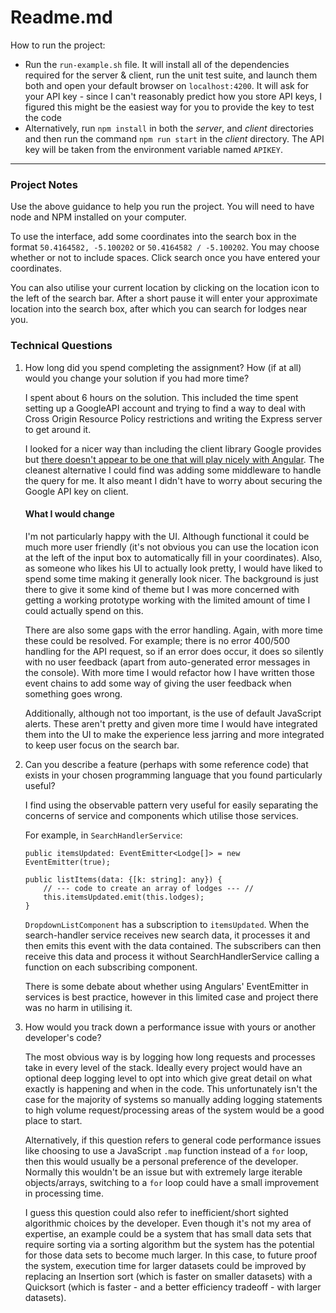 # Readme.md
How to run the project:
* Run the `run-example.sh` file. It will install all of the dependencies required for the server & client, run the unit test suite, and launch them both and open your default browser on `localhost:4200`. It will ask for your API key - since I can't reasonably predict how you store API keys, I figured this might be the easiest way for you to provide the key to test the code 
* Alternatively, run `npm install` in both the *server*, and *client* directories and then run the command `npm run start` in the *client* directory. The API key will be taken from the environment variable named `APIKEY`.

---
### Project Notes
Use the above guidance to help you run the project. You will need to have node and NPM installed on your computer.

To use the interface, add some coordinates into the search box in the format `50.4164582, -5.100202` or `50.4164582 / -5.100202`. You may choose whether or not to include spaces. Click search once you have entered your coordinates.

You can also utilise your current location by clicking on the location icon to the left of the search bar. After a short pause it will enter your approximate location into the search box, after which you can search for lodges near you.

### Technical Questions
1. How long did you spend completing the assignment? How (if at all) would you change your solution if you had more time?

	I spent about 6 hours on the solution. This included the time spent setting up a GoogleAPI account and trying to find a way to deal with Cross Origin Resource Policy restrictions and writing the Express server to get around it.

	I looked for a nicer way than including the client library Google provides but [there doesn't appear to be one that will play nicely with Angular](https://github.com/angular/angular-cli/issues/6389). The cleanest alternative I could find was adding some middleware to handle the query for me. It also meant I didn't have to worry about securing the Google API key on client.

	#### What I would change
	I'm not particularly happy with the UI. Although functional it could be much more user friendly (it's not obvious you can use the location icon at the left of the input box to automatically fill in your coordinates). Also, as someone who likes his UI to actually look pretty, I would have liked to spend some time making it generally look nicer. The background is just there to give it some kind of theme but I was more concerned with getting a working prototype working with the limited amount of time I could actually spend on this.

	There are also some gaps with the error handling. Again, with more time these could be resolved. For example; there is no error 400/500 handling for the API request, so if an error does occur, it does so silently with no user feedback (apart from auto-generated error messages in the console). With more time I would refactor how I have written those event chains to add some way of giving the user feedback when something goes wrong.

	Additionally, although not too important, is the use of default JavaScript alerts. These aren't pretty and given more time I would have integrated them into the UI to make the experience less jarring and more integrated to keep user focus on the search bar.

2. Can you describe a feature (perhaps with some reference code) that exists in your chosen programming language that you found particularly useful?

	I find using the observable pattern very useful for easily separating the concerns of service and components which utilise those services.
	
	For example, in `SearchHandlerService`:
	```
	public itemsUpdated: EventEmitter<Lodge[]> = new EventEmitter(true);

	public listItems(data: {[k: string]: any}) {
		// --- code to create an array of lodges --- //
		this.itemsUpdated.emit(this.lodges);
	}
	```

	`DropdownListComponent` has a subscription to `itemsUpdated`. When the search-handler service receives new search data, it processes it and then emits this event with the data contained. The subscribers can then receive this data and process it without SearchHandlerService calling a function on each subscribing component.

	There is some debate about whether using Angulars' EventEmitter in services is best practice, however in this limited case and project there was no harm in utilising it.

3. How would you track down a performance issue with yours or another developer's code?

	The most obvious way is by logging how long requests and processes take in every level of the stack. Ideally every project would have an optional deep logging level to opt into which give great detail on what exactly is happening and when in the code. This unfortunately isn't the case for the majority of systems so manually adding logging statements to high volume request/processing areas of the system would be a good place to start.

	Alternatively, if this question refers to general code performance issues like choosing to use a JavaScript `.map` function instead of a `for` loop, then this would usually be a personal preference of the developer. Normally this wouldn't be an issue but with extremely large iterable objects/arrays, switching to a `for` loop could have a small improvement in processing time.

	I guess this question could also refer to inefficient/short sighted algorithmic choices by the developer. Even though it's not my area of expertise, an example could be a system that has small data sets that require sorting via a sorting algorithm but the system has the potential for those data sets to become much larger. In this case, to future proof the system, execution time for larger datasets could be improved by replacing an Insertion sort (which is faster on smaller datasets) with a Quicksort (which is faster - and a better efficiency tradeoff - with larger datasets).